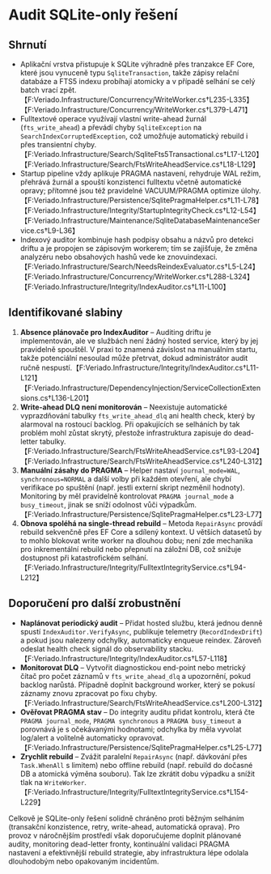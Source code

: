 # Audit SQLite-only řešení

## Shrnutí
- Aplikační vrstva přistupuje k SQLite výhradně přes tranzakce EF Core, které jsou vynuceně typu `SqliteTransaction`, takže zápisy relační databáze a FTS5 indexu probíhají atomicky a v případě selhání se celý batch vrací zpět.【F:Veriado.Infrastructure/Concurrency/WriteWorker.cs†L235-L335】【F:Veriado.Infrastructure/Concurrency/WriteWorker.cs†L379-L471】
- Fulltextové operace využívají vlastní write-ahead žurnál (`fts_write_ahead`) a převádí chyby `SqliteException` na `SearchIndexCorruptedException`, což umožňuje automatický rebuild i přes transientní chyby.【F:Veriado.Infrastructure/Search/SqliteFts5Transactional.cs†L17-L120】【F:Veriado.Infrastructure/Search/FtsWriteAheadService.cs†L18-L129】
- Startup pipeline vždy aplikuje PRAGMA nastavení, rehydruje WAL režim, přehrává žurnál a spouští konzistenci fulltextu včetně automatické opravy; přítomné jsou též pravidelné VACUUM/PRAGMA optimize úlohy.【F:Veriado.Infrastructure/Persistence/SqlitePragmaHelper.cs†L11-L78】【F:Veriado.Infrastructure/Integrity/StartupIntegrityCheck.cs†L12-L54】【F:Veriado.Infrastructure/Maintenance/SqliteDatabaseMaintenanceService.cs†L9-L36】
- Indexový auditor kombinuje hash podpisy obsahu a názvů pro detekci driftu a je propojen se zápisovým workerem; tím se zajišťuje, že změna analyzéru nebo obsahových hashů vede ke znovuindexaci.【F:Veriado.Infrastructure/Search/NeedsReindexEvaluator.cs†L5-L24】【F:Veriado.Infrastructure/Concurrency/WriteWorker.cs†L288-L324】【F:Veriado.Infrastructure/Integrity/IndexAuditor.cs†L11-L100】

## Identifikované slabiny
1. **Absence plánovače pro IndexAuditor** – Auditing driftu je implementován, ale ve službách není žádný hosted service, který by jej pravidelně spouštěl. V praxi to znamená závislost na manuálním startu, takže potenciální nesoulad může přetrvat, dokud administrátor audit ručně nespustí.【F:Veriado.Infrastructure/Integrity/IndexAuditor.cs†L11-L121】【F:Veriado.Infrastructure/DependencyInjection/ServiceCollectionExtensions.cs†L136-L201】
2. **Write-ahead DLQ není monitorován** – Neexistuje automatické vyprazdňování tabulky `fts_write_ahead_dlq` ani health check, který by alarmoval na rostoucí backlog. Při opakujících se selháních by tak problém mohl zůstat skrytý, přestože infrastruktura zapisuje do dead-letter tabulky.【F:Veriado.Infrastructure/Search/FtsWriteAheadService.cs†L93-L204】【F:Veriado.Infrastructure/Search/FtsWriteAheadService.cs†L240-L312】
3. **Manuální zásahy do PRAGMA** – Helper nastaví `journal_mode=WAL`, `synchronous=NORMAL` a další volby při každém otevření, ale chybí verifikace po spuštění (např. jestli externí skript nezměnil hodnoty). Monitoring by měl pravidelně kontrolovat `PRAGMA journal_mode` a `busy_timeout`, jinak se sníží odolnost vůči výpadkům.【F:Veriado.Infrastructure/Persistence/SqlitePragmaHelper.cs†L23-L77】
4. **Obnova spoléhá na single-thread rebuild** – Metoda `RepairAsync` provádí rebuild sekvenčně přes EF Core a sdílený kontext. U větších datasetů by to mohlo blokovat write worker na dlouhou dobu; není zde mechanika pro inkrementální rebuild nebo přepnutí na záložní DB, což snižuje dostupnost při katastrofickém selhání.【F:Veriado.Infrastructure/Integrity/FulltextIntegrityService.cs†L94-L212】

## Doporučení pro další zrobustnění
- **Naplánovat periodický audit** – Přidat hosted službu, která jednou denně spustí `IndexAuditor.VerifyAsync`, publikuje telemetry (`RecordIndexDrift`) a pokud jsou nalezeny odchylky, automaticky enqueue reindex. Zároveň odeslat health check signál do observability stacku.【F:Veriado.Infrastructure/Integrity/IndexAuditor.cs†L57-L118】
- **Monitorovat DLQ** – Vytvořit diagnostickou end-point nebo metrický čítač pro počet záznamů v `fts_write_ahead_dlq` a upozornění, pokud backlog narůstá. Případně doplnit background worker, který se pokusí záznamy znovu zpracovat po fixu chyby.【F:Veriado.Infrastructure/Search/FtsWriteAheadService.cs†L200-L312】
- **Ověřovat PRAGMA stav** – Do integrity auditu přidat kontrolu, která čte `PRAGMA journal_mode`, `PRAGMA synchronous` a `PRAGMA busy_timeout` a porovnává je s očekávanými hodnotami; odchylka by měla vyvolat log/alert a volitelně automaticky opravovat.【F:Veriado.Infrastructure/Persistence/SqlitePragmaHelper.cs†L25-L77】
- **Zrychlit rebuild** – Zvážit paralelní `RepairAsync` (např. dávkování přes `Task.WhenAll` s limitem) nebo offline rebuild (např. rebuild do dočasné DB a atomická výměna souboru). Tak lze zkrátit dobu výpadku a snížit tlak na `WriteWorker`.【F:Veriado.Infrastructure/Integrity/FulltextIntegrityService.cs†L154-L229】

Celkově je SQLite-only řešení solidně chráněno proti běžným selháním (transakční konzistence, retry, write-ahead, automatická oprava). Pro provoz v náročnějším prostředí však doporučujeme doplnit plánované audity, monitoring dead-letter fronty, kontinuální validaci PRAGMA nastavení a efektivnější rebuild strategie, aby infrastruktura lépe odolala dlouhodobým nebo opakovaným incidentům.
